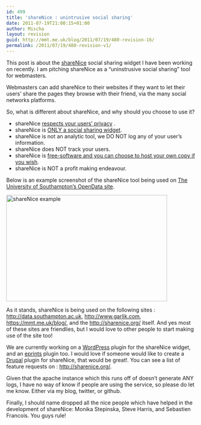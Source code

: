```yaml
---
id: 499
title: 'shareNice : unintrusive social sharing'
date: 2011-07-19T21:00:15+01:00
author: Mischa
layout: revision
guid: http://mmt.me.uk/blog/2011/07/19/480-revision-16/
permalink: /2011/07/19/480-revision-v1/
---
```

This post is about the [shareNice](http://sharenice.org/) social sharing widget I have been working on recently. I am pitching shareNice as a &#8220;uninstrusive social sharing&#8221; tool for webmasters. 

Webmasters can add shareNice to their websites if they want to let their users&#8217; share the pages they browse with their friend, via the many social networks platforms. 

So, what is different about shareNice, and why should you choose to use it? 

  * shareNice [respects your users&#8217; privacy](http://sharenice.org/website/privacy) .
  * shareNice is [ONLY a social sharing widget](http://sharenice.org/website/technical).
  * shareNice is not an analytic tool, we DO NOT log any of your user&#8217;s information.
  * shareNice does NOT track your users.
  * shareNice is [free-software and you can choose to host your own copy if you wish](https://github.com/mischat/shareNice).
  * shareNice is NOT a profit making endeavour.

Below is an example screenshot of the shareNice tool being used on  [The University of Southampton&#8217;s OpenData site](http://data.southampton.ac.uk).

[<img loading="lazy" alt="shareNice example" src="https://mmt.me.uk/blog/wp-content/uploads/2011/07/soton-shareNice.png" title="data.southampton.ac.uk shareNice integration" width="427" height="282" />](http://data.southampton.ac.uk/)



As it stands, shareNice is being used on the following sites : <http://data.southampton.ac.uk>, <http://www.garlik.com>, <https://mmt.me.uk/blog/>, and the <http://sharenice.org/> itself. And yes most of these sites are friendlies, but I would love to other people to start making use of the site too! 

We are currently working on a [WordPress](http://wordpress.org/) plugin for the shareNice widget, and an [eprints](http://eprints.org/) plugin too. I would love if someone would like to create a [Drupal](http://drupal.org) plugin for shareNice, that would be great!. You can see a list of feature requests on : <http://sharenice.org/>.

Given that the apache instance which this runs off of doesn&#8217;t generate ANY logs, I have no way of know if people are using the service, so please do let me know. Either via my blog, twitter, or github. 

Finally, I should name dropped all the nice people which have helped in the development of shareNice: Monika Stepinska, Steve Harris, and Sebastien Francois. You guys rule!